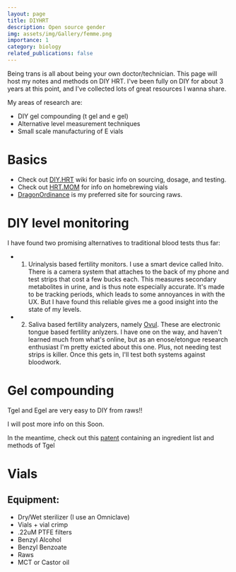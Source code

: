 ```yaml
---
layout: page
title: DIYHRT
description: Open source gender
img: assets/img/Gallery/femme.png
importance: 1
category: biology
related_publications: false
---
```

Being trans is all about being your own doctor/technician. This page will host my notes and methods on DIY HRT. I've been fully on DIY for about 3 years at this point, and I've collected lots of great resources I wanna share.


My areas of research are:
* DIY gel compounding (t gel and e gel)
* Alternative level measurement techniques
* Small scale manufacturing of E vials

# Basics
* Check out <a href="https://diyhrt.wiki">DIY.HRT</a> wiki for basic info on sourcing, dosage, and testing.
* Check out <a href="https://www.hrt.mom">HRT.MOM</a> for info on homebrewing vials
* <a href="https://www.dragonordnance.com">DragonOrdinance</a> is my preferred site for sourcing raws.

# DIY level monitoring

I have found two promising alternatives to traditional blood tests thus far:
* 1) Urinalysis based fertility monitors. I use a smart device called Inito. There is a camera system that attaches to the back of my phone and test strips that cost a few bucks each. This measures secondary metabolites in urine, and is thus note especially accurate. It's made to be tracking periods, which leads to some annoyances in with the UX. But I have found this reliable gives me a good insight into the state of my levels.
* 2) Saliva based fertility analyzers, namely <a href="https://ovul.ai">Ovul</a>. These are electronic tongue based fertility anlyzers. I have one on the way, and haven't learned much from what's online, but as an enose/etongue research enthusiast I'm pretty exicted about this one. Plus, not needing test strips is killer. Once this gets in, I'll test both systems against bloodwork.


# Gel compounding

Tgel and Egel are very easy to DIY from raws!!


I will post more info on this Soon.


In the meantime, check out this <a href="https://patents.google.com/patent/US20070237822A1/en">patent</a> containing an ingredient list and methods of Tgel

# Vials

## Equipment:
* Dry/Wet sterilizer (I use an Omniclave)
* Vials + vial crimp
* .22uM PTFE filters
* Benzyl Alcohol
* Benzyl Benzoate
* Raws
* MCT or Castor oil
